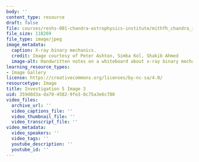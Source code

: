```yaml
---
body: ''
content_type: resource
draft: false
file: courses/reshs-001-chandra-astrophysics-institute/mithfh_chandra_inv5_xrb_me.jpg
file_size: 118269
file_type: image/jpeg
image_metadata:
  caption: X-ray binary mechanics.
  credit: Image courtesy of Peter Ashton, Simba Kol, Shakib Ahmed
  image-alt: Handwritten notes on a whiteboard about x-ray binary mechanics
learning_resource_types:
- Image Gallery
license: https://creativecommons.org/licenses/by-nc-sa/4.0/
resourcetype: Image
title: Investigation 5 Image 3
uid: 359d8d3a-da70-4582-9fe3-8c75a3e6c780
video_files:
  archive_url: ''
  video_captions_file: ''
  video_thumbnail_file: ''
  video_transcript_file: ''
video_metadata:
  video_speakers: ''
  video_tags: ''
  youtube_description: ''
  youtube_id: ''
---
```

